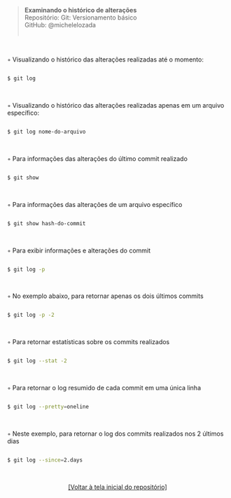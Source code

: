 > **Examinando o histórico de alterações**  
> Repositório: Git: Versionamento básico  
> GitHub: @michelelozada  
&nbsp;
     
&nbsp;  

◦ Visualizando o histórico das alterações realizadas até o momento:
```sh

$ git log   
```

&nbsp;

◦ Visualizando o histórico das alterações realizadas apenas em um arquivo específico:
```sh

$ git log nome-do-arquivo  
```

&nbsp;

◦ Para informações das alterações do último commit realizado  
```sh

$ git show
```

&nbsp;

◦ Para informações das alterações de um arquivo específico

```sh

$ git show hash-do-commit  
```

&nbsp;

◦ Para exibir informações e alterações do commit 
```sh

$ git log -p  
```

&nbsp;

◦ No exemplo abaixo, para retornar apenas os dois últimos commits  
```sh

$ git log -p -2  
```

&nbsp;

◦ Para retornar estatísticas sobre os commits realizados  

```sh

$ git log --stat -2  
```

&nbsp;

◦ Para retornar o log resumido de cada commit em uma única linha  
```sh

$ git log --pretty=oneline
```

&nbsp;

◦ Neste exemplo, para retornar o log dos commits realizados nos 2 últimos dias  
```sh

$ git log --since=2.days 
```

&nbsp; 

<div align="center">
<a href="https://github.com/michelelozada/Git-Versionamento-Basico">[Voltar à tela inicial do repositório]</a>
</div>